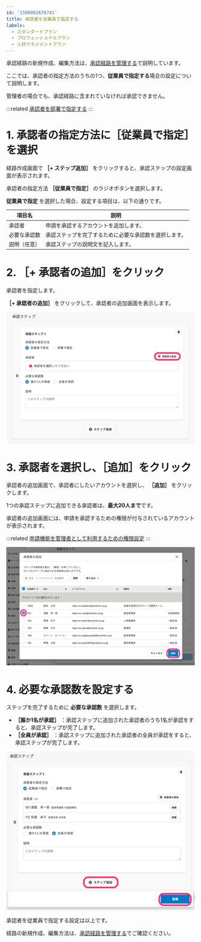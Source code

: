 ```yaml
---
id: '1500002676741'
title: 承認者を従業員で指定する
labels:
  - スタンダードプラン
  - プロフェッショナルプラン
  - 人材マネジメントプラン
---
```

承認経路の新規作成、編集方法は、[承認経路を管理する](https://knowledge.smarthr.jp/hc/ja/articles/360053832734)で説明しています。

ここでは、承認者の指定方法のうちの1つ、**従業員で指定する**場合の設定について説明します。

管理者の場合でも、承認経路に含まれていなければ承認できません。

:::related
[承認者を部署で指定する](https://knowledge.smarthr.jp/hc/ja/articles/360061287294)
:::

# 1\. 承認者の指定方法に［従業員で指定］を選択

経路作成画面で  **［+ ステップ追加］**  をクリックすると、承認ステップの設定画面が表示されます。

承認者の指定方法  **［従業員で指定］**  のラジオボタンを選択します。

**従業員で指定** を選択した場合、設定する項目は、以下の通りです。

| 項目名 | 説明 |
| --- | --- |
| 承認者 |   申請を承認するアカウントを追加します。   |
| 必要な承認数 |   承認ステップを完了するために必要な承認数を選択します。   |
| 説明（任意） | 承認ステップの説明文を記入します。 |

# 2\. ［+ 承認者の追加］をクリック

承認者を指定します。

 **［+ 承認者の追加］**  をクリックして、承認者の追加画面を表示します。

![](./__________2021-09-29_14_37_12.png)

# 3\. 承認者を選択し、［追加］をクリック

承認者の追加画面で、承認者にしたいアカウントを選択し、 **［追加］**  をクリックします。

1つの承認ステップに追加できる承認者は、**最大20人まで**です。

承認者の追加画面には、申請を承認するための権限が付与されているアカウントが表示されます。

:::related
[申請機能を管理者として利用するための権限設定](https://knowledge.smarthr.jp/hc/ja/articles/360026262453)
:::

![](./__________2021-09-29_14_38_55.png)

# 4\. 必要な承認数を設定する

ステップを完了するために **必要な承認数** を選択します。

-  **［誰か1名が承認］**  ：承認ステップに追加された承認者のうち1名が承認をすると、承認ステップが完了します。
-  **［全員が承認］**  ：承認ステップに追加された承認者の全員が承認をすると、承認ステップが完了します。

![](./__________2021-09-29_14_43_43.png)

承認者を従業員で指定する設定は以上です。

経路の新規作成、編集方法は、[承認経路を管理する](https://knowledge.smarthr.jp/hc/ja/articles/360053832734)でご確認ください。
